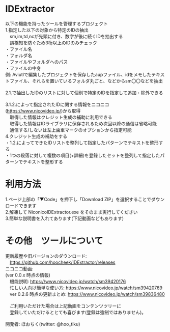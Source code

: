 # IDExtractor
以下の機能を持ったツールを管理するプロジェクト</br>
1.指定した以下の対象から特定のIDの抽出</br>
　sm,im,td,ncが先頭に付き、数字が後に続くIDを抽出する</br>
　誤検知を防ぐため3桁以上のIDのみチェック</br>
・ファイル名</br>
・フォルダ名</br>
・ファイルやフォルダへのパス</br>
・ファイルの中身</br>
例: Aviutlで編集したプロジェクトを保存したaupファイル、idをメモしたテキストファイル、それらを置いているフォルダ丸ごと、などからsm〇〇などを抽出<br>
</br>
2.1.で抽出したIDのリストに対して個別で特定のIDを指定して追加・除外できる</br>
</br>
3.1.2.によって指定されたIDに関する情報をニコニコ(https://www.nicovideo.jp/)から取得</br>
　取得した情報はクレジット生成の補助に利用できる</br>
　取得した情報はIDライブラリに保存されるため次回以降の通信は省略可能</br>
　通信する/しないは左上歯車マークのオプションから指定可能
</br>
4.クレジット生成の補助をする</br>
・1.2.によってできたIDリストを整列して指定したパターンでテキストを整形する</br>
・1つの段落に対して複数の項目(+詳細)を登録したセットを整列して指定したパターンでテキストを整形する</br>

# 利用方法
1.ページ上部の「▼Code」を押下し「Download ZIP」を選択することでダウンロードできます<br>
2.解凍して NiconicoIDExtractor.exe をそのまま実行してください<br>
3.簡単な説明書を入れてあります(下記動画などもあります)

# その他　ツールについて
更新履歴や旧バージョンのダウンロード:<br>
　https://github.com/hoocheek/IDExtractor/releases<br>
ニコニコ動画:<br>
(ver 0.0.x 時点の情報)<br>
　機能説明: https://www.nicovideo.jp/watch/sm39420176 <br>
　忙しい人向け簡単な使い方: https://www.nicovideo.jp/watch/sm39420769<br>
　ver 0.2.6 時点の更新まとめ: https://www.nicovideo.jp/watch/sm39836480<br>
<br>
　ご利用いただけた場合は上記動画をコンテンツツリーに<br>
　登録していただけるととても喜びます(登録は強制ではありません)。<br>
<br>
開発者: ほおちく(twitter: @hoo_tiku)
